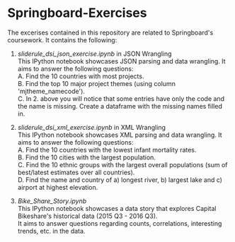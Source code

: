 # Springboard-Exercises

The excerises contained in this repository are related to Springboard's coursework. It contains the following:
  
  1. *sliderule_dsi_json_exercise.ipynb* in JSON Wrangling  
      This IPython notebook showcases JSON parsing and data wrangling. It aims to answer the following questions:  
          A. Find the 10 countries with most projects.  
          B. Find the top 10 major project themes (using column 'mjtheme_namecode').  
          C. In 2. above you will notice that some entries have only the code and the name is missing. Create a dataframe with the missing
          names filled in.  
         
  2. *sliderule_dsi_xml_exercise.ipynb* in XML Wrangling   
      This IPython notebook showcases XML parsing and data wrangling. It aims to answer the following questions:  
          A. Find the 10 countries with the lowest infant mortality rates.  
          B. Find the 10 cities with the largest population.  
          C. Find the 10 ethnic groups with the largest overall populations (sum of best/latest estimates over all countries).  
          D. Find the name and country of a) longest river, b) largest lake and c) airport at highest elevation.  
            
  3. *Bike_Share_Story.ipynb*  
      This IPython notebook showcases a data story that explores Capital Bikeshare's historical data (2015 Q3 - 2016 Q3).  
      It aims to answer questions regarding counts, correlations, interesting trends, etc. in the data.
     
